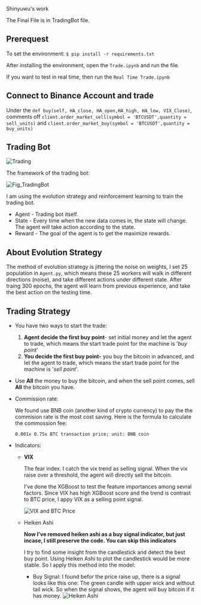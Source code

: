 Shinyuwu's work

The Final File is in TradingBot file.

## Prerequest

To set the environment: `$ pip install -r requirements.txt `

After installing the environment, open the `Trade.ipynb` and run the file.

If you want to test in real time, then run the `Real Time Trade.ipynb`

## Connect to Binance Account and trade

Under the `def buy(self, HA_close, HA_open,HA_high, HA_low, VIX_Close)`, comments off `client.order_market_sell(symbol = 'BTCUSDT',quantity = sell_units)` and `client.order_market_buy(symbol = 'BTCUSDT',quantity = buy_units)`



## Trading Bot

![Trading](https://github.com/svelte-studios/BitBotBoom/blob/master/shinyuwu/img/Trading.png)

The framework of the trading bot:

![Fig_TradingBot](https://github.com/svelte-studios/BitBotBoom/blob/master/shinyuwu/img/Fig_TradingBot.png)



I am using the evolution strategy and reinforcement learning to train the trading bot.

- Agent - Trading bot itself.
- State -  Every time when the new data comes in, the state will change. The agent will take action according to the state.
- Reward - The goal of the agent is to get the maximize rewards.



## About Evolution Strategy

The method of evolution strategy is jittering the noise on weights, I set 25 population in `Agent.py`, which means these 25 workers will walk in different directions (noise), and take different actions under different state. After traing 300 epochs, the agent will learn from previous experience, and take the best action on the testing time.



## Trading Strategy

- You have two ways to start the trade:

  1) **Agent decide the first buy point**- set initial money and let the agent to trade, which means the start trade point for the machine is '*buy point*'
  2) **You decide the first buy point-** you buy the bitcoin in advanced, and let the agent to trade, which means the start trade point for the machine  is '*sell point*'.

- Use **All** the money to buy the bitcoin, and when the sell point comes, sell **All** the bitcoin you have.

- Commission rate: 

  We found use BNB coin (another kind of crypto currency) to pay the the commision rate is the most cost saving. Here is the formula to calculate the commossion fee:

   `0.001x 0.75x BTC transaction price; unit: BNB coin`

- Indicators:

  

  - **VIX**
  
    The fear index. I catch the vix trend as selling signal. When the vix raise over a threshold, the agent will directly sell the bitcoin.
    
    I've done the XGBoost to test the feature importances among sevral factors. Since VIX has high XGBoost score and the trend is contrast to BTC price, I appy VIX as a selling point signal.
    
    ![VIX and BTC Price](https://github.com/svelte-studios/BitBotBoom/blob/master/shinyuwu/img/VIX.png)
  
  - Heiken Ashi
  
    **Now I've removed heiken ashi as a buy signal indicator, but just incase, I still preserve the code. You can skip this indicators**
  
    I try to find some insight from the candlestick and detect the best buy point. Using Heiken Ashi to plot the candlestick would be more stable. So I apply this method into the model:
  
    - Buy Signal: I found befor the price raise up, there is a signal looks like this one: The green candle with upper wick and without tail wick. So when the signal shows, the agent will buy bitcoin if it has money.
      ![Heiken Ashi](https://github.com/svelte-studios/BitBotBoom/blob/master/shinyuwu/img/Buy_Signal.png)
  
  
  
  
  
  
  
  

